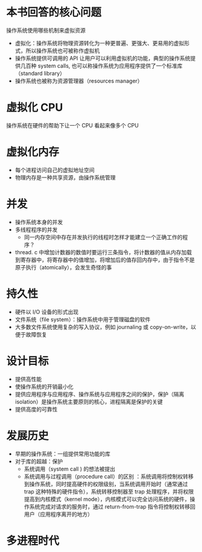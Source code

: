 # 本书回答的核心问题
操作系统使用哪些机制来虚拟资源
- 虚拟化：操作系统将物理资源转化为一种更普遍、更强大、更易用的虚拟形式，所以操作系统也可被称作虚拟机
- 操作系统提供可调用的 API 让用户可以利用虚拟机的功能，典型的操作系统提供几百种 system calls, 也可以称操作系统为应用程序提供了一个标准库（standard library）
- 操作系统也被称为资源管理器（resources manager）
# 虚拟化 CPU
操作系统在硬件的帮助下让一个 CPU 看起来像多个 CPU
# 虚拟化内存
- 每个进程访问自己的虚拟地址空间
- 物理内存是一种共享资源，由操作系统管理
# 并发
- 操作系统本身的并发
- 多线程程序的并发
	- 同一内存空间中存在并发执行的线程时怎样才能建立一个正确工作的程序？
- thread. c 中增加计数器的数值时要运行三条指令，将计数器的值从内存加载到寄存器中，将寄存器中的值增加，将增加后的值存回内存中，由于指令不是原子执行（atomically），会发生奇怪的事
# 持久性
- 硬件以 I/O 设备的形式出现
- 文件系统（file system）：操作系统中用于管理磁盘的软件
- 大多数文件系统使用复杂的写入协议，例如 journaling 或 copy-on-write，以便于故障恢复
# 设计目标
- 提供高性能
- 使操作系统的开销最小化
- 提供应用程序与应用程序、操作系统与应用程序之间的保护，保护（隔离 isolation）是操作系统主要原则的核心，进程隔离是保护的关键
- 提供高度的可靠性
# 发展历史
- 早期的操作系统：一组提供常用功能的库
- 对于库的超越：保护
	- 系统调用（system call ) 的想法被提出
	- 系统调用与过程调用（procedure call）的区别 ：系统调用将控制权转移到操作系统，同时提高硬件的权限级别，当系统调用开始时（通常通过 trap 这种特殊的硬件指令），系统转移控制器至 trap 处理程序，并将权限提高到内核模式（kernel mode），内核模式可以完全访问系统的硬件，操作系统完成对请求的服务时，通过 return-from-trap 指令将控制权转移回用户（应用程序离开的地方）
# 多进程时代


